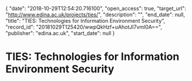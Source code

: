 {
  "date": "2018-10-29T12:54:20.716100", 
  "open_access": true, 
  "target_url": "http://www.edina.ac.uk/projects/ties/", 
  "description": "", 
  "end_date": null, 
  "title": "TIES: Technologies for Information Environment Security", 
  "record_id": "20181029T125420/wwpQkHzf+uAhotJI7vml0A==", 
  "publisher": "edina.ac.uk", 
  "start_date": null
}

# TIES: Technologies for Information Environment Security

